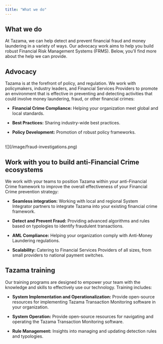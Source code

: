 ```yaml
---
title: "What we do"
---
```


## What we do

At Tazama, we can help detect and prevent financial fraud and money laundering in a variety of ways. Our advocacy work aims to help you build robust Financial Risk Management Systems (FRMS). Below, you’ll find more about the help we can provide.

## Advocacy

Tazama is at the forefront of policy, and regulation. We work with policymakers, industry leaders, and Financial Services Providers to promote an environment that is effective in preventing and detecting activities that could involve money laundering, fraud, or other financial crimes:

- **Financial Crime Compliance:** Helping your organization meet global and local standards.

- **Best Practices:** Sharing industry-wide best practices.

- **Policy Development:** Promotion of robust policy frameworks.

<br>
![](/image/fraud-investigations.png)

## Work with you to build anti-Financial Crime ecosystems

We work with your teams to position Tazama within your anti-Financial Crime framework to improve the overall effectiveness of your Financial Crime prevention strategy:

- **Seamless integration:** Working with local and regional System Integrator partners to integrate Tazama into your existing financial crime framework.

- **Detect and Prevent Fraud:** Providing advanced algorithms and rules based on typologies to identify fraudulent transactions.

- **AML Compliance:** Helping your organization comply with Anti-Money Laundering regulations.

- **Scalability:** Catering to Financial Services Providers of all sizes, from small providers to national payment switches.

## Tazama training

Our training programs are designed to empower your team with the knowledge and skills to effectively use our technology. Training includes:

- **System Implementation and Operationalization:** Provide open-source resources for implementing Tazama Transaction Monitoring software in your organization.

- **System Operation:** Provide open-source resources for navigating and operating the Tazama Transaction Monitoring software.

- **Rule Management:** Insights into managing and updating detection rules and typologies.